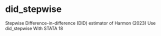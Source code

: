 # did_stepwise
Stepwise Difference-in-difference (DID) estimator of Harmon (2023) Use did_stepwise With STATA 18

